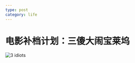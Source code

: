 ```yaml
---
type: post
category: life
---
```

# 电影补档计划：三傻大闹宝莱坞

![3 idiots](https://img3.doubanio.com/view/photo/l/public/p579729551.webp)